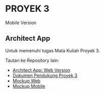 # PROYEK 3

Mobile Version

## Architect App

Untuk memenuhi tugas Mata Kuliah Proyek 3.

Tautan ke Repository lain:

- [Architect App: Web Version](https://github.com/lelymaria/ArchitectApp-Mobile/)
- [Dokumen Pendukung Proyek 3](https://github.com/lelymaria/DATA-PROYEK-3)
- [Mockup Web](https://www.figma.com/file/Uvb7jXpQH1BoT2ULGVDv4n/Web?node-id=0%3A1)
- [Mockup Mobile](https://www.figma.com/file/m1ePrrwEZ1gz57B4FkQBfE/mobile?node-id=0%3A1)
